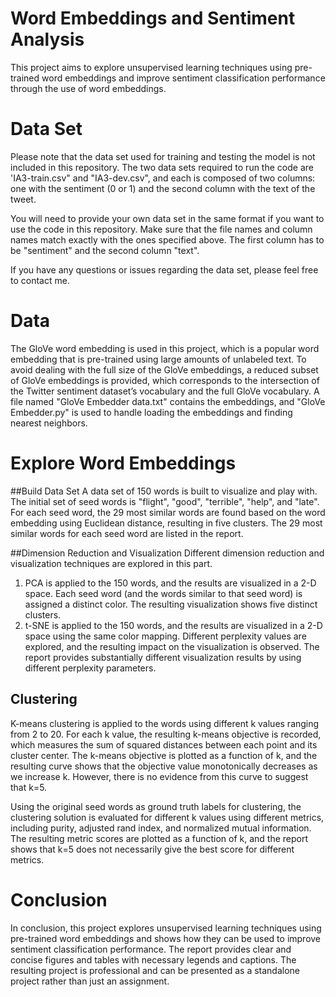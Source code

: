 # Word Embeddings and Sentiment Analysis

This project aims to explore unsupervised learning techniques using pre-trained word embeddings and improve sentiment classification performance through the use of word embeddings.

# Data Set

Please note that the data set used for training and testing the model is not included in this repository. The two data sets required to run the code are 'IA3-train.csv" and "IA3-dev.csv", and each is composed of two columns: one with the sentiment (0 or 1) and the second column with the text of the tweet.

You will need to provide your own data set in the same format if you want to use the code in this repository. Make sure that the file names and column names match exactly with the ones specified above. The first column has to be "sentiment" and the second column "text".

If you have any questions or issues regarding the data set, please feel free to contact me.

# Data

The GloVe word embedding is used in this project, which is a popular word embedding that is pre-trained using large amounts of unlabeled text. To avoid dealing with the full size of the GloVe embeddings, a reduced subset of GloVe embeddings is provided, which corresponds to the intersection of the Twitter sentiment dataset’s vocabulary and the full GloVe vocabulary. A file named "GloVe Embedder data.txt" contains the embeddings, and "GloVe Embedder.py" is used to handle loading the embeddings and finding nearest neighbors.

# Explore Word Embeddings

##Build Data Set
A data set of 150 words is built to visualize and play with. The initial set of seed words is "flight", "good", "terrible", "help", and "late". For each seed word, the 29 most similar words are found based on the word embedding using Euclidean distance, resulting in five clusters. The 29 most similar words for each seed word are listed in the report.

##Dimension Reduction and Visualization
Different dimension reduction and visualization techniques are explored in this part.

1. PCA is applied to the 150 words, and the results are visualized in a 2-D space. Each seed word (and the words similar to that seed word) is assigned a distinct color. The resulting visualization shows five distinct clusters.
2. t-SNE is applied to the 150 words, and the results are visualized in a 2-D space using the same color mapping. Different perplexity values are explored, and the resulting impact on the visualization is observed. The report provides substantially different visualization results by using different perplexity parameters.

## Clustering
K-means clustering is applied to the words using different k values ranging from 2 to 20. For each k value, the resulting k-means objective is recorded, which measures the sum of squared distances between each point and its cluster center. The k-means objective is plotted as a function of k, and the resulting curve shows that the objective value monotonically decreases as we increase k. However, there is no evidence from this curve to suggest that k=5.

Using the original seed words as ground truth labels for clustering, the clustering solution is evaluated for different k values using different metrics, including purity, adjusted rand index, and normalized mutual information. The resulting metric scores are plotted as a function of k, and the report shows that k=5 does not necessarily give the best score for different metrics.

# Conclusion

In conclusion, this project explores unsupervised learning techniques using pre-trained word embeddings and shows how they can be used to improve sentiment classification performance. The report provides clear and concise figures and tables with necessary legends and captions. The resulting project is professional and can be presented as a standalone project rather than just an assignment.
